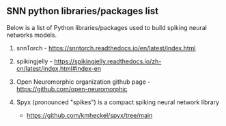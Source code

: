 ## SNN python libraries/packages list

Below is a list of Python libraries/packages used to build spiking neural networks models.

1. snnTorch - https://snntorch.readthedocs.io/en/latest/index.html

2. spikingjelly - https://spikingjelly.readthedocs.io/zh-cn/latest/index.html#index-en

3. Open Neuromorphic organization github page - https://github.com/open-neuromorphic

4. Spyx (pronounced "spikes") is a compact spiking neural network library
   - https://github.com/kmheckel/spyx/tree/main

